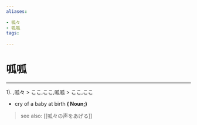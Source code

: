 ```yaml
---
aliases:
    
- 呱々
- 呱呱
tags:
    
---
```


# 呱呱
---
1).
,呱々 > ここ,ここ,呱呱 > ここ,ここ

- cry of a baby at birth
**( Noun;)**
> see also:  [[呱々の声をあげる]]
            